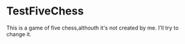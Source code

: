 # TestFiveChess
This is a game of five chess,althouth it's not created by me.
I'll try to change it.
